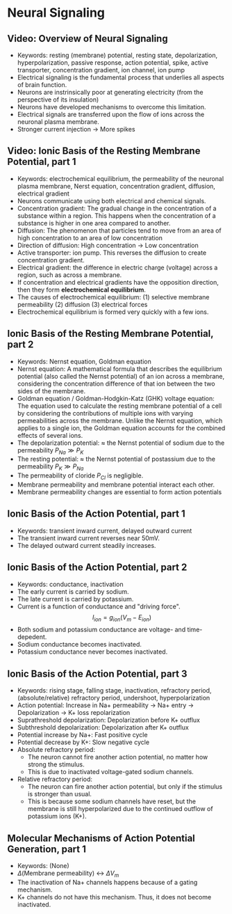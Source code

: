 

# Neural Signaling

## Video: Overview of Neural Signaling

- Keywords: resting (membrane) potential, resting state, depolarization, hyperpolarization, passive response, action potential, spike, active transporter, concentration gradient, ion channel, ion pump
- Electrical signaling is the fundamental process that underlies all aspects of brain function.
- Neurons are instrinsically poor at generating electricity (from the perspective of its insulation)
- Neurons have developed mechanisms to overcome this limitation.
- Electrical signals are transferred upon the flow of ions across the neuronal plasma membrane.
- Stronger current injection -> More spikes

## Video: Ionic Basis of the Resting Membrane Potential, part 1

- Keywords: electrochemical equilibrium, the permeability of the neuronal plasma membrane, Nerst equation, concentration gradient, diffusion, electrical gradient
- Neurons communicate using both electrical and chemical signals.
- Concentration gradient: The gradual change in the concentration of a substance within a region. This happens when the concentration of a substance is higher in one area compared to another.
- Diffusion: The phenomenon that particles tend to move from an area of high concentration to an area of low concentration
- Direction of diffusion: High concentration -> Low concentration
- Active transporter: ion pump. This reverses the diffusion to create concentration gradient.
- Electrical gradient: the difference in electric charge (voltage) across a region, such as across a membrane.
- If concentration and electrical gradients have the opposition direction, then they form **electrochemical equilibrium**.
- The causes of electrochemical equilibrium: (1) selective membrane permeability (2) diffusion (3) electrical forces
- Electrochemical equilibrium is formed very quickly with a few ions.

## Ionic Basis of the Resting Membrane Potential, part 2

- Keywords: Nernst equation, Goldman equation
- Nernst equation: A mathematical formula that describes the equilibrium potential (also called the Nernst potential) of an ion across a membrane, considering the concentration difference of that ion between the two sides of the membrane.
- Goldman equation / Goldman-Hodgkin-Katz (GHK) voltage equation: The equation used to calculate the resting membrane potential of a cell by considering the contributions of multiple ions with varying permeabilities across the membrane. Unlike the Nernst equation, which applies to a single ion, the Goldman equation accounts for the combined effects of several ions.
- The depolarization potential: $\approx$ the Nernst potential of sodium due to the permeability $P_{Na} \gg P_{K}$
- The resting potential: $\approx$ the Nernst potential of postassium due to the permeability $P_{K} \gg P_{Na}$
- The permeability of cloride $P_{Cl}$ is negligible.
- Membrane permeability and membrane potential interact each other.
- Membrane permeability changes are essential to form action potentials

## Ionic Basis of the Action Potential, part 1

- Keywords: transient inward current, delayed outward current
- The transient inward current reverses near 50mV.
- The delayed outward current steadily increases.

## Ionic Basis of the Action Potential, part 2

- Keywords: conductance, inactivation
- The early current is carried by sodium.
- The late current is carried by potassium.
- Current is a function of conductance and "driving force".
$$I_{ion}=g_{ion}(V_{m}-E_{ion})$$
- Both sodium and potassium conductance are voltage- and time-depedent.
- Sodium conductance becomes inactivated.
- Potassium conductance never becomes inactivated.

## Ionic Basis of the Action Potential, part 3

- Keywords: rising stage, falling stage, inactivation, refractory period, (absolute/relative) refractory period, undershoot, hyperpolarization
- Action potential: Increase in Na+ permeability -> Na+ entry -> Depolarization -> K+ loss repolarization
- Suprathreshold depolarization: Depolarization before K+ outflux
- Subthreshold depolarization: Depolarization after K+ outflux
- Potential increase by Na+: Fast positive cycle
- Potential decrease by K+: Slow negative cycle
- Absolute refractory period:
  - The neuron cannot fire another action potential, no matter how strong the stimulus.
  - This is due to inactivated voltage-gated sodium channels.
- Relative refractory period:
  - The neuron can fire another action potential, but only if the stimulus is stronger than usual.
  - This is because some sodium channels have reset, but the membrane is still hyperpolarized due to the continued outflow of potassium ions (K+).

## Molecular Mechanisms of Action Potential Generation, part 1

- Keywords: (None)
- $\Delta$(Membrane permeability) $\leftrightarrow$ $\Delta V_m$
- The inactivation of Na+ channels happens because of a gating mechanism.
- K+ channels do not have this mechanism. Thus, it does not become inactivated.